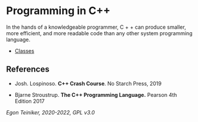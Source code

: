 # Programming in C++

In the hands of a knowledgeable programmer, C + + can produce smaller, more efficient, and more readable code than any other system programming language.

* [Classes](classes/)


## References

* Josh. Lospinoso. **C++ Crash Course**. No Starch Press, 2019 

* Bjarne Stroustrup. **The C++ Programming Language.** Pearson 4th Edition 2017

*Egon Teiniker, 2020-2022, GPL v3.0*
